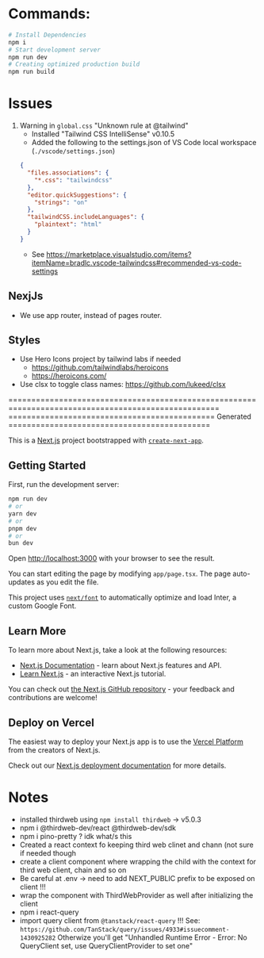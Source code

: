 # Commands:

```bash
# Install Dependencies
npm i
# Start development server
npm run dev
# Creating optimized production build
npm run build
```

# Issues

1. Warning in `global.css` "Unknown rule at @tailwind"
   - Installed "Tailwind CSS IntelliSense" v0.10.5
   - Added the following to the settings.json of VS Code local workspace (`./vscode/settings.json`)
   ```json
   {
     "files.associations": {
       "*.css": "tailwindcss"
     },
     "editor.quickSuggestions": {
       "strings": "on"
     },
     "tailwindCSS.includeLanguages": {
       "plaintext": "html"
     }
   }
   ```
   - See https://marketplace.visualstudio.com/items?itemName=bradlc.vscode-tailwindcss#recommended-vs-code-settings

## NexjJs

- We use app router, instead of pages router.

## Styles

- Use Hero Icons project by tailwind labs if needed
  - https://github.com/tailwindlabs/heroicons
  - https://heroicons.com/
- Use clsx to toggle class names: https://github.com/lukeed/clsx

====================================================================================================
============================================= Generated ============================================

This is a [Next.js](https://nextjs.org/) project bootstrapped with [`create-next-app`](https://github.com/vercel/next.js/tree/canary/packages/create-next-app).

## Getting Started

First, run the development server:

```bash
npm run dev
# or
yarn dev
# or
pnpm dev
# or
bun dev
```

Open [http://localhost:3000](http://localhost:3000) with your browser to see the result.

You can start editing the page by modifying `app/page.tsx`. The page auto-updates as you edit the file.

This project uses [`next/font`](https://nextjs.org/docs/basic-features/font-optimization) to automatically optimize and load Inter, a custom Google Font.

## Learn More

To learn more about Next.js, take a look at the following resources:

- [Next.js Documentation](https://nextjs.org/docs) - learn about Next.js features and API.
- [Learn Next.js](https://nextjs.org/learn) - an interactive Next.js tutorial.

You can check out [the Next.js GitHub repository](https://github.com/vercel/next.js/) - your feedback and contributions are welcome!

## Deploy on Vercel

The easiest way to deploy your Next.js app is to use the [Vercel Platform](https://vercel.com/new?utm_medium=default-template&filter=next.js&utm_source=create-next-app&utm_campaign=create-next-app-readme) from the creators of Next.js.

Check out our [Next.js deployment documentation](https://nextjs.org/docs/deployment) for more details.

# Notes

- installed thirdweb using `npm install thirdweb` -> v5.0.3
- npm i @thirdweb-dev/react @thirdweb-dev/sdk
- npm i pino-pretty ? idk what/s this
- Created a react context fo keeping third web clinet and chann (not sure if needed though
- create a client component where wrapping the child with the context for third web client, chain and so on
- Be careful at .env -> need to add NEXT_PUBLIC prefix to be exposed on client !!!
- wrap the component with ThirdWebProvider as well after initializing the client
- npm i react-query
- import query client from `@tanstack/react-query` !!! See: `https://github.com/TanStack/query/issues/4933#issuecomment-1430925282`
  Otherwize you'll get "Unhandled Runtime Error - Error: No QueryClient set, use QueryClientProvider to set one"
